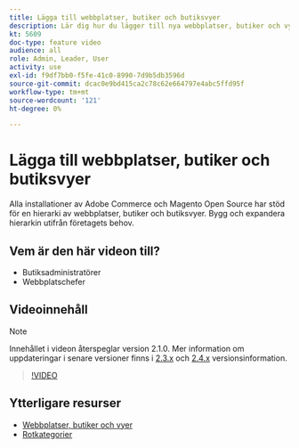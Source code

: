 ```yaml
---
title: Lägga till webbplatser, butiker och butiksvyer
description: Lär dig hur du lägger till nya webbplatser, butiker och vyer utifrån ditt företags behov.
kt: 5609
doc-type: feature video
audience: all
role: Admin, Leader, User
activity: use
exl-id: f9df7bb0-f5fe-41c0-8990-7d9b5db3596d
source-git-commit: dcac0e9bd415ca2c78c62e664797e4abc5ffd95f
workflow-type: tm+mt
source-wordcount: '121'
ht-degree: 0%

---
```


# Lägga till webbplatser, butiker och butiksvyer

Alla installationer av Adobe Commerce och Magento Open Source har stöd för en hierarki av webbplatser, butiker och butiksvyer. Bygg och expandera hierarkin utifrån företagets behov.

## Vem är den här videon till?

- Butiksadministratörer
- Webbplatschefer

## Videoinnehåll

>[!NOTE]
>
>Innehållet i videon återspeglar version 2.1.0. Mer information om uppdateringar i senare versioner finns i [2.3.x](https://devdocs.magento.com/guides/v2.3/release-notes/bk-release-notes.html) och [2.4.x](https://devdocs.magento.com/guides/v2.4/release-notes/bk-release-notes.html) versionsinformation.

>[!VIDEO](https://video.tv.adobe.com/v/35787?quality=12&learn=on)

## Ytterligare resurser

- [Webbplatser, butiker och vyer](https://docs.magento.com/user-guide/stores/websites-stores-views.html)
- [Rotkategorier](https://docs.magento.com/user-guide/catalog/category-root.html)
